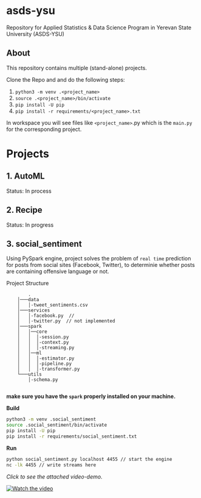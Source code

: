 # asds-ysu
Repository for Applied Statistics &amp; Data Science Program in Yerevan State University (ASDS-YSU)

## About
This repository contains multiple (stand-alone) projects.

Clone the Repo and and do the following steps:

1. `python3 -m venv .<project_name>`
2. `source .<project_name>/bin/activate`
3. `pip install -U pip`
4. `pip install -r requirements/<project_name>.txt`

In workspace you will see files like `<project_name>`.py which is the `main.py` for the corresponding project.


# Projects

## 1. AutoML

Status: In process

## 2. Recipe

Status: In progress

## 3. social_sentiment

Using PySpark engine, project solves the problem of  `real time` prediction for posts
from social sites (Facebook, Twitter), to determinie whether 
posts are containing offensive language or not.

Project Structure

```
        .   
    │───data
    │   │-tweet_sentiments.csv
    │───services
    │   │-facebook.py  //
    │   │-twitter.py  // not implemented
    │───spark
    │   │──core
    │   │  │-session.py
    │   │  │-context.py
    │   │  │-streaming.py
    │   │──ml
    │   │  │-estimator.py
    │   │  │-pipeline.py
    │   │  │-transformer.py
    └───utils
        │-schema.py
          
```

**make sure you have the `spark` properly installed on your machine.**

__Build__

```bash
python3 -m venv .social_sentiment
source .social_sentiment/bin/activate
pip install -U pip
pip install -r requirements/social_sentiment.txt
```

__Run__

```bash
python social_sentiment.py localhost 4455 // start the engine
nc -lk 4455 // write streams here
```

*Click to see the attached video-demo.*

[![Watch the video](https://upload.wikimedia.org/wikipedia/commons/f/f3/Apache_Spark_logo.svg)](https://youtu.be/KxamtBWWlAg)
